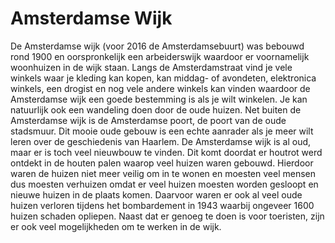 # Amsterdamse Wijk

De Amsterdamse wijk (voor 2016 de Amsterdamsebuurt) was bebouwd rond 1900 en oorspronkelijk een arbeiderswijk waardoor er voornamelijk woonhuizen in de wijk staan. Langs de Amsterdamstraat vind je vele winkels waar je kleding kan kopen, kan middag- of avondeten, elektronica winkels, een drogist en nog vele andere winkels kan vinden waardoor de Amsterdamse wijk een goede bestemming is als je wilt winkelen. Je kan natuurlijk ook een wandeling doen door de oude huizen. Net buiten de Amsterdamse wijk is de Amsterdamse poort, de poort van de oude stadsmuur. Dit mooie oude gebouw is een echte aanrader als je meer wilt leren over de geschiedenis van Haarlem. De Amsterdamse wijk is al oud, maar er is toch veel nieuwbouw te vinden. Dit komt doordat er houtrot werd ontdekt in de houten palen waarop veel huizen waren gebouwd. Hierdoor waren de huizen niet meer veilig om in te wonen en moesten veel mensen dus moesten verhuizen omdat er veel huizen moesten worden gesloopt en nieuwe huizen in de plaats komen. Daarvoor waren er ook al veel oude huizen verloren tijdens het bombardement in 1943 waarbij ongeveer 1600 huizen schaden opliepen. Naast dat er genoeg te doen is voor toeristen, zijn er ook veel mogelijkheden om te werken in de wijk. 

